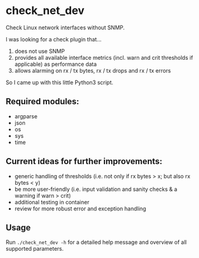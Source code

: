 # check_net_dev

Check Linux network interfaces without SNMP.

I was looking for a check plugin that...
  1. does not use SNMP
  2. provides all available interface metrics (incl. warn and crit thresholds if applicable) as performance data
  3. allows alarming on rx / tx bytes, rx / tx drops and rx / tx errors

So I came up with this little Python3 script. 

## Required modules:
  - argparse
  - json 
  - os
  - sys
  - time

## Current ideas for further improvements:
  - generic handling of thresholds (i.e. not only if rx bytes > x; but also rx bytes < y)
  - be more user-friendly (i.e. input validation and sanity checks & a warning if warn > crit)
  - additional testing in container
  - review for more robust error and exception handling

## Usage
Run `./check_net_dev -h` for a detailed help message and overview of all supported parameters.
